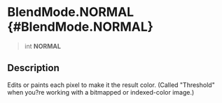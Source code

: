 BlendMode.NORMAL {#BlendMode.NORMAL}
================

> int **NORMAL**

Description
-----------

Edits or paints each pixel to make it the result color. (Called
\"Threshold\" when you?re working with a bitmapped or indexed-color
image.)
